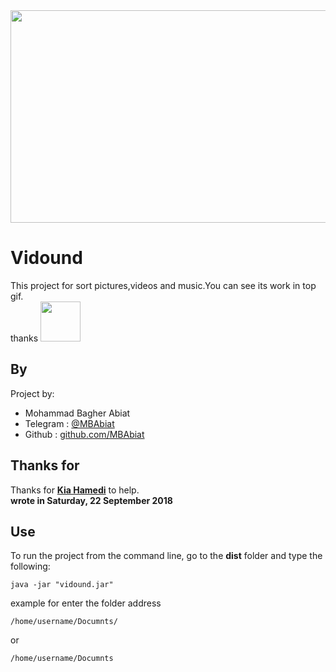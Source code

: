 
<img src="https://media.giphy.com/media/5hkJKZago93YiXaMeM/giphy.gif" width="900" height="340" />

# Vidound
This project for sort pictures,videos and music.You can see its work in top gif.<br />
thanks
<img src="hthttps://media.giphy.com/media/1X62zpkb0zin0MVWsY/giphy.gif" width="64" height="64" />
## By 

Project by:
- Mohammad Bagher Abiat 
- Telegram : [@MBAbiat](https://t.me/MBAbiat)
- Github : [github.com/MBAbiat](https://github.com/MBAbiat)<br />
 

## Thanks for

Thanks for [<b>Kia Hamedi</b>](https://t.me/happy722) to help.<br />
<b>wrote in Saturday, 22 September 2018</b>



## Use

To run the project from the command line, go to the <b>dist</b> folder and
type the following:

```
java -jar "vidound.jar"
```
example for enter the folder address
```
/home/username/Documnts/
```
or 
```
/home/username/Documnts
```
